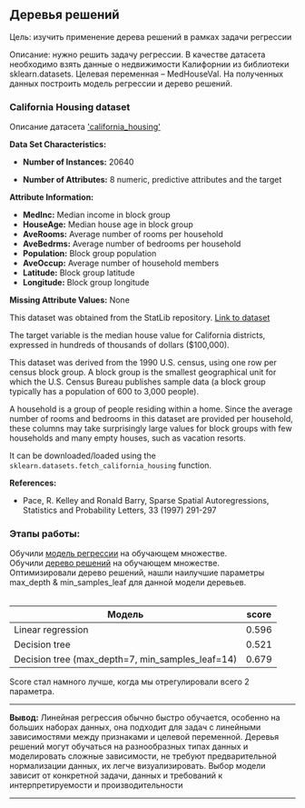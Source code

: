 ## Деревья решений

Цель: изучить применение дерева решений в рамках задачи регрессии  

Описание: нужно решить задачу регрессии. В качестве датасета необходимо взять данные о недвижимости 
Калифорнии из библиотеки sklearn.datasets. Целевая переменная – MedHouseVal.
На полученных данных построить модель регрессии и дерево решений.

### California Housing dataset
Описание датасета ['california_housing'](https://scikit-learn.org/stable/modules/generated/sklearn.datasets.fetch_california_housing.html)

**Data Set Characteristics:**

- **Number of Instances:** 20640

- **Number of Attributes:** 8 numeric, predictive attributes and the target

**Attribute Information:**
- **MedInc:** Median income in block group
- **HouseAge:** Median house age in block group
- **AveRooms:** Average number of rooms per household
- **AveBedrms:** Average number of bedrooms per household
- **Population:** Block group population
- **AveOccup:** Average number of household members
- **Latitude:** Block group latitude
- **Longitude:** Block group longitude

**Missing Attribute Values:** None

This dataset was obtained from the StatLib repository. [Link to dataset](https://www.dcc.fc.up.pt/~ltorgo/Regression/cal_housing.html)

The target variable is the median house value for California districts, expressed in hundreds of thousands of dollars ($100,000).

This dataset was derived from the 1990 U.S. census, using one row per census block group. A block group is the smallest geographical unit for which the U.S. Census Bureau publishes sample data (a block group typically has a population of 600 to 3,000 people).

A household is a group of people residing within a home. Since the average number of rooms and bedrooms in this dataset are provided per household, these columns may take surprisingly large values for block groups with few households and many empty houses, such as vacation resorts.

It can be downloaded/loaded using the `sklearn.datasets.fetch_california_housing` function.

**References:**

- Pace, R. Kelley and Ronald Barry, Sparse Spatial Autoregressions, Statistics and Probability Letters, 33 (1997) 291-297




### Этапы работы:

Обучили [модель регрессии](https://scikit-learn.org/stable/modules/generated/sklearn.linear_model.LinearRegression.html) на обучающем множестве.   
Обучили [дерево решений](https://scikit-learn.org/stable/modules/generated/sklearn.tree.DecisionTreeRegressor.html) на обучающем множестве.  
Оптимизировали дерево решений, нашли наилучшие параметры max_depth & min_samples_leaf для данной модели деревьев.   
<br>

| Модель                                           | score | 
|--------------------------------------------------|-------|
| Linear regression                                | 0.596 |
| Decision tree                                    | 0.521 |   
| Decision tree (max_depth=7, min_samples_leaf=14) | 0.679 |  


Score стал намного лучше, когда мы отрегулировали всего 2 параметра. 

<hr>
<b>Вывод:</b> Линейная регрессия обычно быстро обучается, особенно на больших наборах данных, она подходит для задач с линейными зависимостями между признаками и целевой переменной.  
Деревья решений могут обучаться на разнообразных типах данных и моделировать сложные зависимости, не требуют предварительной нормализации данных, их легче визуализировать. Выбор модели зависит от конкретной задачи, данных и требований к интерпретируемости и производительности
<hr>






